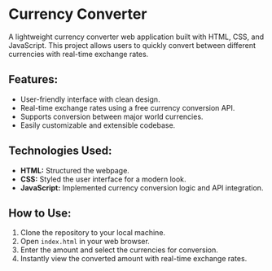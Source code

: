 # Currency Converter

A lightweight currency converter web application built with HTML, CSS, and JavaScript. This project allows users to quickly convert between different currencies with real-time exchange rates.

## Features:
- User-friendly interface with clean design.
- Real-time exchange rates using a free currency conversion API.
- Supports conversion between major world currencies.
- Easily customizable and extensible codebase.

## Technologies Used:
- **HTML:** Structured the webpage.
- **CSS:** Styled the user interface for a modern look.
- **JavaScript:** Implemented currency conversion logic and API integration.

## How to Use:
1. Clone the repository to your local machine.
2. Open `index.html` in your web browser.
3. Enter the amount and select the currencies for conversion.
4. Instantly view the converted amount with real-time exchange rates.

